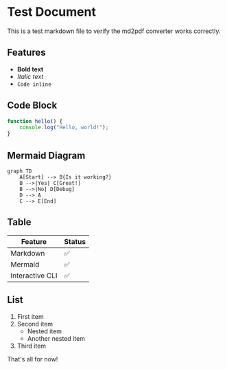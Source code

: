 # Test Document

This is a test markdown file to verify the md2pdf converter works correctly.

## Features

- **Bold text**
- *Italic text*
- `Code inline`

## Code Block

```javascript
function hello() {
    console.log("Hello, world!");
}
```

## Mermaid Diagram

```mermaid
graph TD
    A[Start] --> B{Is it working?}
    B -->|Yes| C[Great!]
    B -->|No| D[Debug]
    D --> A
    C --> E[End]
```

## Table

| Feature | Status |
|---------|--------|
| Markdown | ✅ |
| Mermaid | ✅ |
| Interactive CLI | ✅ |

## List

1. First item
2. Second item
   - Nested item
   - Another nested item
3. Third item

That's all for now!